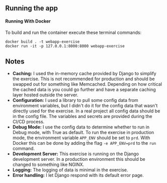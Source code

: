 ## Running the app

#### Running With Docker

To build and run the container execute these terminal commands:

```
docker build . -t webapp-exercise
docker run -it -p 127.0.0.1:8000:8000 webapp-exercise 
```

## Notes

* **Caching:** I used the in-memory cache provided by Django to simplify the exercise. This is not recommended for production and should be swapped out for something like Memcached. Depending on how critical the cached data is you could go further and have a separate caching layer hosted outside the server.
* **Configuration:** I used a library to pull some config data from environment variables, but I didn't do it for the config data that wasn't directly used for the exercise. In a real project all config data should be in the config file. The variables and secrets are provided during the CI/CD process.
* **Debug Mode:** I use the config data to determine whether to run in Debug mode, with True as default. To run the exercise in production mode, the environment variable `APP_ENV` should be set to `prd`. With Docker this can be done by adding the flag `-e APP_ENV=prd` to the `run` command.
* **Development Server:** This exercise is running on the Django development server. In a production environment this should be changed to something like NGINX.
* **Logging:** The logging of data is minimal in the exercise.
* **Error handling:** I let Django respond with its default error page.

